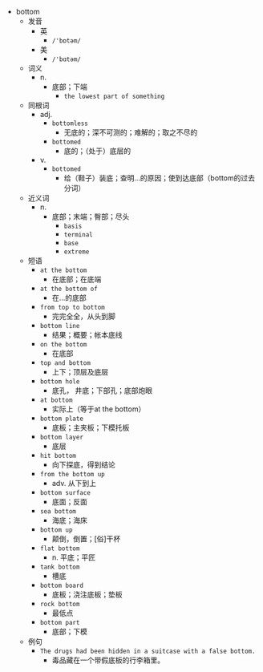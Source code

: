 - bottom
  - 发音
    - 英
      - `/'bɒtəm/`
    - 美
      - `/'bɑtəm/`
  - 词义
    - n.
      - 底部；下端
        - `the lowest part of something`
  - 同根词
    - adj.
      - `bottomless`
        - 无底的；深不可测的；难解的；取之不尽的
      - `bottomed`
        - 底的；（处于）底层的
    - v.
      - `bottomed`
        - 给（鞋子）装底；查明…的原因；使到达底部（bottom的过去分词）
  - 近义词
    - n.
      - 底部；末端；臀部；尽头
        - `basis`
        - `terminal`
        - `base`
        - `extreme`
  - 短语
    - `at the bottom`
      - 在底部；在底端 
    - `at the bottom of`
      - 在…的底部 
    - `from top to bottom`
      - 完完全全，从头到脚 
    - `bottom line`
      - 结果；概要；帐本底线 
    - `on the bottom`
      - 在底部 
    - `top and bottom`
      - 上下；顶层及底层 
    - `bottom hole`
      - 底孔， 井底；下部孔；底部炮眼 
    - `at bottom`
      - 实际上（等于at the bottom） 
    - `bottom plate`
      - 底板；主夹板；下模托板 
    - `bottom layer`
      - 底层 
    - `hit bottom`
      - 向下探底，得到结论 
    - `from the bottom up`
      - adv. 从下到上 
    - `bottom surface`
      - 底面；反面 
    - `sea bottom`
      - 海底；海床 
    - `bottom up`
      - 颠倒，倒置；[俗]干杯 
    - `flat bottom`
      - n. 平底；平匠 
    - `tank bottom`
      - 槽底 
    - `bottom board`
      - 底板；浇注底板；垫板 
    - `rock bottom`
      - 最低点 
    - `bottom part`
      - 底部；下模 
  - 例句
    - `The drugs had been hidden in a suitcase with a false bottom.`
      - 毒品藏在一个带假底板的行李箱里。

